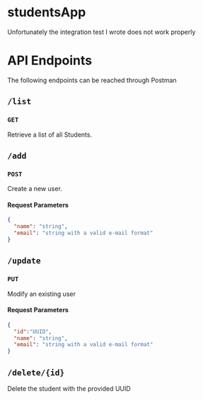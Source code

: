# studentsApp
 Unfortunately the integration test I wrote does not work properly
# API Endpoints

The following endpoints can be reached through Postman

## `/list`

### `GET`

Retrieve a list of all Students.

## `/add`

### `POST`

Create a new user.

#### Request Parameters

```json
{
  "name": "string",
  "email": "string with a valid e-mail format"
}
```

## `/update`

### `PUT`

Modify an existing user

#### Request Parameters

```json
{
  "id":"UUID",
  "name": "string",
  "email": "string with a valid e-mail format"
}
```

## `/delete/{id}`

Delete the student with the provided UUID



